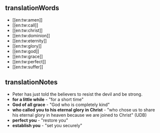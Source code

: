 ## translationWords

* [[en:tw:amen]]
* [[en:tw:call]]
* [[en:tw:christ]]
* [[en:tw:dominion]]
* [[en:tw:eternity]]
* [[en:tw:glory]]
* [[en:tw:god]]
* [[en:tw:grace]]
* [[en:tw:perfect]]
* [[en:tw:suffer]]

## translationNotes

* Peter has just told the believers to resist the devil and be strong.
* **for a little while** - "for a short time"
* **God of all grace** - "God who is completely kind"
* **who called you to his eternal glory in Christ** - "who chose us to share his eternal glory in heaven because we are joined to Christ" (UDB)
* **perfect you** - "restore you"
* **establish you** - "set you securely"
